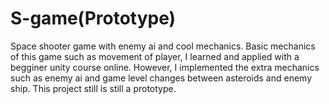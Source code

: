 # S-game(Prototype)
Space shooter game with enemy ai and cool mechanics. Basic mechanics of this game such as movement of player, I learned and applied with a begginer unity course online. However, I implemented the extra mechanics such as enemy ai and game level changes between asteroids and enemy ship. This project still is still a prototype.
